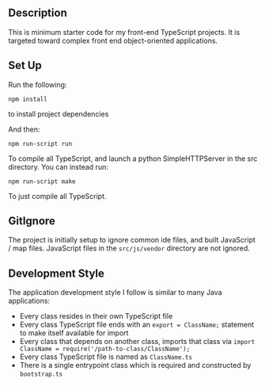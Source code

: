 Description
-----------

This is minimum starter code for my front-end TypeScript projects. It is targeted toward complex front end object-oriented applications.

Set Up
------
Run the following:

`npm install`
  
to install project dependencies

And then:

`npm run-script run`

To compile all TypeScript, and launch a python SimpleHTTPServer in the src directory. You can instead run:

`npm run-script make`

To just compile all TypeScript.

GitIgnore
---------

The project is initially setup to ignore common ide files, and built JavaScript / map files. JavaScript files in the `src/js/vendor` directory are not ignored.

Development Style
-----------------

The application development style I follow is similar to many Java applications:

- Every class resides in their own TypeScript file
- Every class TypeScript file ends with an `export = ClassName;` statement to make itself available for import
- Every class that depends on another class, imports that class via `import ClassName = require('/path-to-class/ClassName');`
- Every class TypeScript file is named as `ClassName.ts`
- There is a single entrypoint class which is required and constructed by `bootstrap.ts`